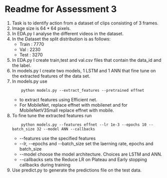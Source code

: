 # Readme for Assessment 3
1. Task is to identify action from a dataset of clips consisting of 3 frames.
2. Image size is $64 * 64$ pixels.
3. In EDA.py I analyse the different videos in the dataset.
4. In the Dataset the split distribution is as follows:
    * Train : 7770
    * Val :   2230
    * Test :  3270
5. In EDA.py I create train,test and val.csv files that contain the data_id and the label.
6. In models.py I create two models, 1 LSTM and 1 ANN that fine tune on the extracted features of the data set.
7. In models.py use
    ```console
        python models.py --extract_features --pretrained effnet 
    ```
    * to extract features using Efficient net.
    * For MobileNet, replace effnet with mobilenet and for MobileNetV3Small replace effnet with mobile.
8. To fine tune the extracted features run
    ```console
        python models.py --features effnet --lr 1e-3 --epochs 10 --batch_size 32 --model ANN --callbacks
    ```
    * --features use the specified features
    * --lr, --epochs and --batch_size set the laerning rate, epochs and batch_size
    * --model choose the model architecture. Choices are LSTM and ANN.
    * --callbacks sets the Reduce LR on Plateau and Early stopping callbacks during training
9. Use predict.py to generate the predictions file on the test data.
